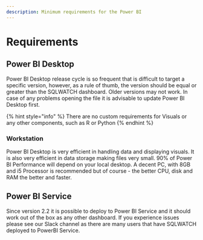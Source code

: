```yaml
---
description: Minimum requirements for the Power BI
---
```


# Requirements

## Power BI Desktop

Power BI Desktop release cycle is so frequent that is difficult to target a specific version, however, as a rule of thumb, the version should be equal or greater than the SQLWATCH dashboard. Older versions may not work. In case of any problems opening the file it is advisable to update Power BI Desktop first.

{% hint style="info" %}
There are no custom requirements for Visuals or any other components, such as R or Python
{% endhint %}

### Workstation

Power BI Desktop is very efficient in handling data and displaying visuals. It is also very efficient in data storage making files very small. 90% of Power BI Performance will depend on your local desktop. A decent PC, with 8GB and i5 Processor is recommended but of course - the better CPU, disk and RAM the better and faster.

## Power BI Service

Since version 2.2 it is possible to deploy to Power BI Service and it should work out of the box as any other dashboard. If you experience issues please see our Slack channel as there are many users that have SQLWATCH deployed to PowerBI Service.

